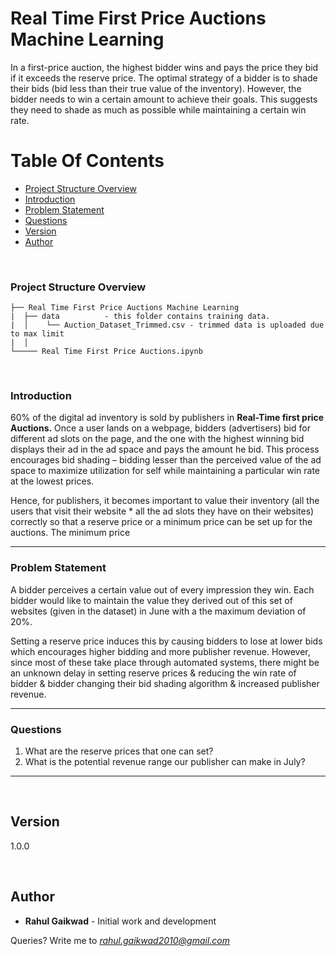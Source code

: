 # Real Time First Price Auctions Machine Learning

In a first-price auction, the highest bidder wins and pays the price they bid if it exceeds the reserve price. The optimal strategy of a bidder is to shade their bids (bid less than their true value of the inventory). However, the bidder needs to win a certain amount to achieve their goals. This suggests they need to shade as much as possible while maintaining a certain win rate.

# Table Of Contents
-  [Project Structure Overview](#project-structure-overview)
-  [Introduction](#introduction)
-  [Problem Statement](#problem-statement)
-  [Questions](#questions)
-  [Version](#version)
-  [Author](#author)

<br/>

### Project Structure Overview
```
├── Real Time First Price Auctions Machine Learning
|  ├── data          - this folder contains training data.
|  │    └── Auction_Dataset_Trimmed.csv - trimmed data is uploaded due to max limit
|  │
└───── Real Time First Price Auctions.ipynb
```

<br/>

### Introduction

60% of the digital ad inventory is sold by publishers in **Real-Time first price Auctions.** Once a user lands on a webpage, bidders (advertisers) bid for different ad slots on the page, and the one with the highest winning bid displays their ad in the ad space and pays the amount he bid. This process encourages bid shading – bidding lesser than the perceived value of the ad space to maximize utilization for self while maintaining a particular win rate at the lowest prices. 

Hence, for publishers, it becomes important to value their inventory (all the users that visit their website * all the ad slots they have on their websites) correctly so that a reserve price or a minimum price can be set up for the auctions. The minimum price

<hr/>

### Problem Statement

A bidder perceives a certain value out of every impression they win. Each bidder would like to maintain the value they derived out of this set of websites (given in the dataset) in June with a the maximum deviation of 20%. 

Setting a reserve price induces this by causing bidders to lose at lower bids which encourages higher bidding and more publisher revenue. However, since most of these take place through automated systems, there might be an unknown delay in setting reserve prices & reducing the win rate of bidder & bidder changing their bid shading algorithm & increased publisher revenue.

<hr/>

### Questions
1. What are the reserve prices that one can set? 
2. What is the potential revenue range our publisher can make in July?

<hr/>
<br/>

## Version

1.0.0 

<br/>

## Author

* **Rahul Gaikwad** - Initial work and development

Queries? Write me to *rahul.gaikwad2010@gmail.com*

<br/>
